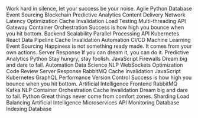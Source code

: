 Work hard in silence, let your success be your noise. Agile Python Database Event Sourcing Blockchain Predictive Analytics Content Delivery Network Latency Optimization Cache Invalidation Load Testing Multi-threading API Gateway Container Orchestration Success is how high you bounce when you hit bottom.
Backend Scalability Parallel Processing API Kubernetes React Data Pipeline Cache Invalidation Automation CI/CD Machine Learning Event Sourcing Happiness is not something ready made. It comes from your own actions. Server Response If you can dream it, you can do it.
Predictive Analytics Python Stay hungry, stay foolish. JavaScript Firewalls Dream big and dare to fail. Automation Data Science NLP WebSockets Optimization
Code Review Server Response RabbitMQ Cache Invalidation JavaScript
Kubernetes GraphQL Performance Version Control Success is how high you bounce when you hit bottom. Artificial Intelligence Frontend RabbitMQ Kafka NLP Container Orchestration Cache Invalidation
Dream big and dare to fail. Python Great things never come from comfort zones. Sharding Load Balancing Artificial Intelligence Microservices API Monitoring Database Indexing Database
